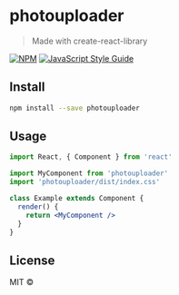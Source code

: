 # photouploader

> Made with create-react-library

[![NPM](https://img.shields.io/npm/v/photouploader.svg)](https://www.npmjs.com/package/photouploader) [![JavaScript Style Guide](https://img.shields.io/badge/code_style-standard-brightgreen.svg)](https://standardjs.com)

## Install

```bash
npm install --save photouploader
```

## Usage

```jsx
import React, { Component } from 'react'

import MyComponent from 'photouploader'
import 'photouploader/dist/index.css'

class Example extends Component {
  render() {
    return <MyComponent />
  }
}
```

## License

MIT © [](https://github.com/)
